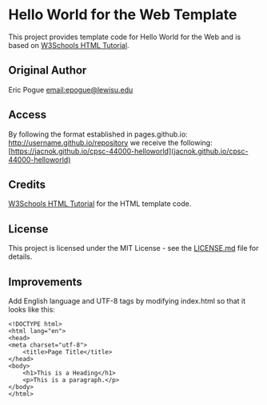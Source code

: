 # Hello World for the Web Template
This project provides template code for Hello World for the Web and is based on 
[W3Schools HTML Tutorial](https://www.w3schools.com/html/). 

## Original Author
Eric Pogue [email:epogue@lewisu.edu](mailto:epogue@lewisu.edu)

## Access
By following the format established in pages.github.io: http://username.github.io/repository
we receive the following: [https://jacnok.github.io/cpsc-44000-helloworld](jacnok.github.io/cpsc-44000-helloworld)

## Credits
[W3Schools HTML Tutorial](https://www.w3schools.com/html/) for the HTML template code.

## License
This project is licensed under the MIT License - see the [LICENSE.md](LICENSE) file for details.

## Improvements
Add English language and UTF-8 tags by modifying index.html so that it looks like this:
```
<!DOCTYPE html>
<html lang="en">
<head>
<meta charset="utf-8">
	<title>Page Title</title>
</head>
<body>
	<h1>This is a Heading</h1>
	<p>This is a paragraph.</p>
</body>
</html>
```
